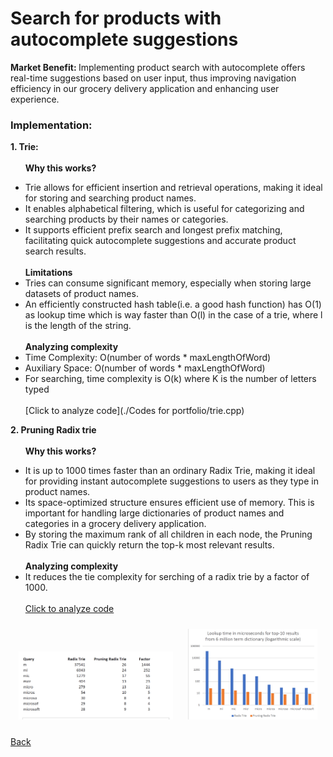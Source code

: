 # Search for products with autocomplete suggestions 
<b> Market Benefit:  </b>
Implementing product search with autocomplete offers real-time suggestions based on user input, thus improving navigation efficiency in our grocery delivery application and enhancing user experience.<br>
### Implementation:
<b> 1. Trie: </b><br><br>
&nbsp;&nbsp;&nbsp;&nbsp;&nbsp;&nbsp;<b>Why this works?</b>
 - Trie allows for efficient insertion and retrieval operations, making it ideal for storing and searching product names.
 - It enables alphabetical filtering, which is useful for categorizing and searching products by their names or categories.
 - It supports efficient prefix search and longest prefix matching, facilitating quick autocomplete suggestions and accurate product search results.<br><br>
<b>Limitations  </b>
 - Tries can consume significant memory, especially when storing large datasets of product names.
 - An efficiently constructed hash table(i.e. a good hash function) has O(1) as lookup time which is way faster than O(l) in the case of a trie, where l is the length of the string. <br><br>
<b>Analyzing complexity </b>
 - Time Complexity: O(number of words * maxLengthOfWord)
 - Auxiliary Space: O(number of words * maxLengthOfWord)
 - For searching, time complexity is O(k) where K is the number of letters typed <br><br>
 [Click to analyze code](./Codes for portfolio/trie.cpp)
  
<b> 2. Pruning Radix trie </b><br><br>
&nbsp;&nbsp;&nbsp;&nbsp;&nbsp;&nbsp;<b>Why this works?</b>
  - It is up to 1000 times faster than an ordinary Radix Trie, making it ideal for providing instant autocomplete suggestions to users as they type in product names.
  - Its space-optimized structure ensures efficient use of memory. This is important for handling large dictionaries of product names and categories in a grocery delivery application.
  - By storing the maximum rank of all children in each node, the Pruning Radix Trie can quickly return the top-k most relevant results. <br><br>
<b>Analyzing complexity </b>
  - It reduces the tie complexity for serching of a radix trie by a factor of 1000. <br><br>
[Click to analyze code](https://github.com/otto-de/PyPruningRadixTrie)


<p align="center">
  <img src="images/trie-pruning.png" alt="Image 1" width="49%" style="display: inline-block; margin: 10px;">
  <img src="images/trie-pruning1.png" alt="Image 2" width="41%" style="display: inline-block; margin: 10px;">
</p>




  









[Back](README.md#applying-dsa-to-achieve-key-functionalities)

